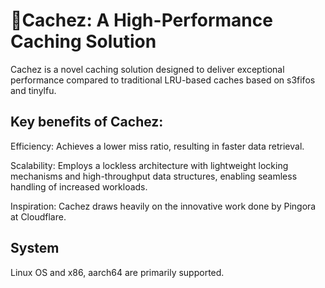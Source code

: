 # 🎏Cachez: A High-Performance Caching Solution
Cachez is a novel caching solution designed to deliver exceptional performance compared to traditional LRU-based caches based on s3fifos and tinylfu.

## Key benefits of Cachez:

Efficiency: Achieves a lower miss ratio, resulting in faster data retrieval.

Scalability: Employs a lockless architecture with lightweight locking mechanisms and high-throughput data structures, enabling seamless handling of increased workloads.

Inspiration: Cachez draws heavily on the innovative work done by Pingora at Cloudflare.

## System

Linux OS and x86, aarch64 are primarily supported.
